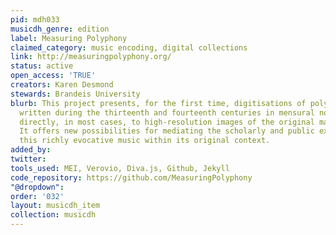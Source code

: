 ```yaml
---
pid: mdh033
musicdh_genre: edition
label: Measuring Polyphony
claimed_category: music encoding, digital collections
link: http://measuringpolyphony.org/
status: active
open_access: 'TRUE'
creators: Karen Desmond
stewards: Brandeis University
blurb: This project presents, for the first time, digitisations of polyphonic compositions
  written during the thirteenth and fourteenth centuries in mensural notation, linked
  directly, in most cases, to high-resolution images of the original manuscript sources.
  It offers new possibilities for mediating the scholarly and public experience of
  this richly evocative music within its original context.
added_by: 
twitter: 
tools_used: MEI, Verovio, Diva.js, Github, Jekyll
code_repository: https://github.com/MeasuringPolyphony
"@dropdown": 
order: '032'
layout: musicdh_item
collection: musicdh
---
```

